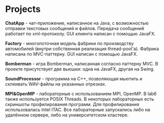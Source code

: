 # Projects
**ChatApp** - чат-приложение, написанное на Java, с возможностью отправки текстовых сообщений и файлов. Передача сообщений работает по xml-протоколу. GUI клиента написан с помощью JavaFX.

**Factory** - многопоточная модель фабрики по производству автомобилей (внутри собственная реализация thread-pool'a). Фабрика написана по MVC-паттерну. GUI написан с помощью JavaFX.

**Bomberman** - игра Bomberman, написанная согласно паттерну MVC. В проекте присутствует две вьюшки: одна на JavaFX, другая на Swing.

**SoundProcessor** - программа на C++, позволяющая мьютить и склеивать WAV-файлы на указанных отрезках.

**MPI&OpenMP** - лабораторные с использованием MPI, OpenMP. В lab6 также используется POSIX Threads. В некоторых лабораторных есть скриншоты профилирования программ. Для профилирования использовалась Intel ITAC. Все лабораторные запускались либо на удалённом сервере, либо на университетском кластере.

